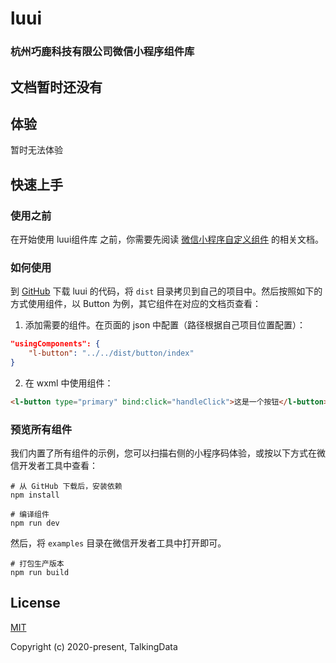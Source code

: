 # luui

### 杭州巧鹿科技有限公司微信小程序组件库

## 文档暂时还没有

## 体验
暂时无法体验

## 快速上手
### 使用之前
在开始使用 luui组件库 之前，你需要先阅读 [微信小程序自定义组件](https://developers.weixin.qq.com/miniprogram/dev/framework/custom-component/) 的相关文档。

### 如何使用
到 [GitHub](https://github.com/qiaolu108/luui-smallprogram.git) 下载 luui 的代码，将 `dist` 目录拷贝到自己的项目中。然后按照如下的方式使用组件，以 Button 为例，其它组件在对应的文档页查看：

1. 添加需要的组件。在页面的 json 中配置（路径根据自己项目位置配置）：
```json
"usingComponents": {
    "l-button": "../../dist/button/index"
}
```
2. 在 wxml 中使用组件：
```html
<l-button type="primary" bind:click="handleClick">这是一个按钮</l-button>
```

### 预览所有组件
我们内置了所有组件的示例，您可以扫描右侧的小程序码体验，或按以下方式在微信开发者工具中查看：

```shell
# 从 GitHub 下载后，安装依赖
npm install

# 编译组件
npm run dev
```
然后，将 `examples` 目录在微信开发者工具中打开即可。

```shell
# 打包生产版本
npm run build
```

## License
[MIT](http://opensource.org/licenses/MIT)

Copyright (c) 2020-present, TalkingData